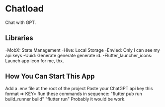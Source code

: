 # Chatload

Chat with GPT.

## Libraries
  -MobX: State Management
  -Hive: Local Storage
  -Envied: Only I can see my api keys
  -Uuid: Generate generate generate id.
  -Flutter_launcher_icons: Launch app icon for me, thx.

## How You Can Start This App
  Add a .env file at the root of the project
  Paste your ChatGPT api key this format => KEY= <your-key>
  Run these commands in sequence:
    "flutter pub run build_runner build" 
    "flutter run"
  Probably it would be work.
  
  
